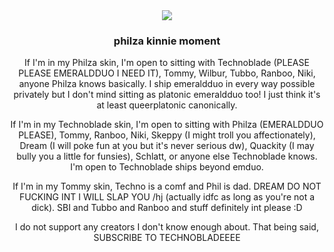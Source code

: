 <div align="center">
  <img src="https://64.media.tumblr.com/cf1b7ce2dbd721ba6aa18e56475bbe12/a1b47f847a7dc038-37/s400x600/49e035a947b42937c6d9d626f6e6418b37dab67c.gifv">
</div>

<h3><p align="center">philza kinnie moment</p></h3>

<p align="center">If I'm in my Philza skin, I'm open to sitting with Technoblade (PLEASE PLEASE EMERALDDUO I NEED IT), Tommy, Wilbur, Tubbo, Ranboo, Niki, anyone Philza knows basically. I ship emeraldduo in every way possible privately but I don't mind sitting as platonic emeraldduo too! I just think it's at least queerplatonic canonically.</p>
<p align="center">If I'm in my Technoblade skin, I'm open to sitting with Philza (EMERALDDUO PLEASE), Tommy, Ranboo, Niki, Skeppy (I might troll you affectionately), Dream (I will poke fun at you but it's never serious dw), Quackity (I may bully you a little for funsies), Schlatt, or anyone else Technoblade knows. I'm open to Technoblade ships beyond emduo.</p>
<p align="center">If I'm in my Tommy skin, Techno is a comf and Phil is dad. DREAM DO NOT FUCKING INT I WILL SLAP YOU /hj (actually idfc as long as you're not a dick). SBI and Tubbo and Ranboo and stuff definitely int please :D</p>

<p align="center">I do not support any creators I don't know enough about. That being said, SUBSCRIBE TO TECHNOBLADEEEE</p>
